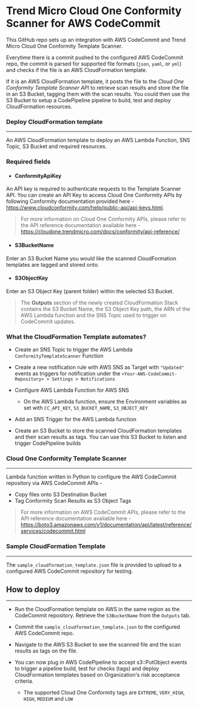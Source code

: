 # Trend Micro Cloud One Conformity Scanner for AWS CodeCommit

This GitHub repo sets up an integration with AWS CodeCommit and Trend Micro Cloud One Conformity Template Scanner. 

Everytime there is a commit pushed to the configured AWS CodeCommit repo, the commit is parsed for supported file formats (`json`, `yaml`, or `yml`) and checks if the file is an AWS CloudFormation template.

If it is an AWS CloudFormation template, it posts the file to the *Cloud One Conformity Template Scanner API* to retrieve scan results and store the file in an S3 Bucket, tagging them with the scan results. You could then use the S3 Bucket to setup a CodePipeline pipeline to build, test and deploy CloudFormation resources.

<!-- TODO: Add an AWS Architecture diagram here -->

### Deploy CloudFormation template
---

An AWS CloudFormation template to deploy an AWS Lambda Function, SNS Topic, S3 Bucket and required resources.

### Required fields

 - #### **ConformityApiKey**
        
An API key is required to authenticate requests to the Template Scanner API. You can create an API Key to access Cloud One Conformity APIs by following Conformity documentation provided here - https://www.cloudconformity.com/help/public-api/api-keys.html.
        
> For more information on Cloud One Conformity APIs, please refer to the API reference documentation available here - https://cloudone.trendmicro.com/docs/conformity/api-reference/

 - #### **S3BucketName**

Enter an S3 Bucket Name you would like the scanned CloudFormation templates are tagged and stored onto.

 - #### **S3ObjectKey**

Enter an S3 Object Key (parent folder) within the selected S3 Bucket.

> The **Outputs** section of the newly created CloudFormation Stack contains the S3 Bucket Name, the S3 Object Key path, the ARN of the AWS Lambda function and the SNS Topic used to trigger on CodeCommit updates.

### What the CloudFormation Template automates?

- Create an SNS Topic to trigger the AWS Lambda `ConformityTemplateScanner` Function
- Create a new notification rule with AWS SNS as Target with `"Updated"` events as triggers for notification under the `<Your-AWS-CodeCommit-Repository> > Settings > Notifications`

- Configure AWS Lambda Function for AWS SNS  
    - On the AWS Lambda function, ensure the Environment variables as set with `CC_API_KEY`, `S3_BUCKET_NAME`, `S3_OBJECT_KEY`
- Add an SNS Trigger for the AWS Lambda function
- Create an S3 Bucket to store the scanned CloudFormation templates and their scan results as tags. You can use this S3 Bucket to listen and trigger CodePipeline builds


### Cloud One Conformity Template Scanner
---

Lambda function written in Python to configure the AWS CodeCommit repository via AWS CodeCommit APIs -

- Copy files onto S3 Destination Bucket
- Tag Conformity Scan Results as S3 Object Tags

> For more information on AWS CodeCommit APIs, please refer to the API reference documentation available here - https://boto3.amazonaws.com/v1/documentation/api/latest/reference/services/codecommit.html


### Sample CloudFormation Template
---

The `sample_cloudformation_template.json` file is provided to upload to a configured AWS CodeCommit repository for testing.


## How to deploy
---

- Run the CloudFormation template on AWS in the same region as the CodeCommit repository. Retrieve the `S3BucketName` from the `Outputs` tab.

- Commit the `sample_cloudformation_template.json` to the configured AWS CodeCommit repo.

- Navigate to the AWS S3 Bucket to see the scanned file and the scan results as tags on the file.

- You can now plug in AWS CodePipeline to accept s3::PutObject events to trigger a pipeline build, test for checks (tags) and deploy CloudFormation templates based on Organization's risk acceptance criteria.
    - The supported Cloud One Conformity tags are `EXTREME`, `VERY_HIGH`, `HIGH`, `MEDIUM` and `LOW`